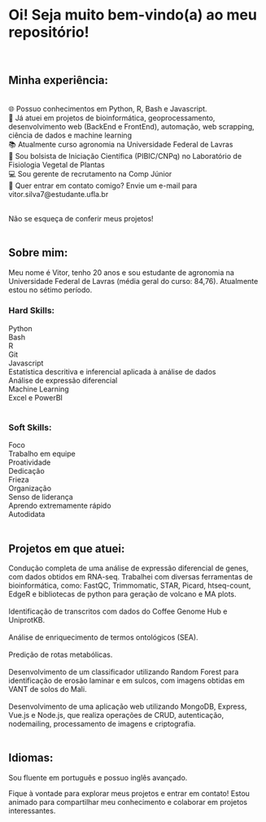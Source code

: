 # Oi! Seja muito bem-vindo(a) ao meu repositório!
<br>

## Minha experiência:
<br>
🌐 Possuo conhecimentos em Python, R, Bash e Javascript. <br>
📁 Já atuei em projetos de bioinformática, geoprocessamento, desenvolvimento web (BackEnd e FrontEnd), automação, web scrapping, ciência de dados e machine learning <br>
📚 Atualmente curso agronomia na Universidade Federal de Lavras <br>
🎲 Sou bolsista de Iniciação Científica (PIBIC/CNPq) no Laboratório de Fisiologia Vegetal de Plantas <br>
💻 Sou gerente de recrutamento na Comp Júnior <br>
📧 Quer entrar em contato comigo? Envie um e-mail para vitor.silva7@estudante.ufla.br <br>
<br>

Não se esqueça de conferir meus projetos!
<br> <br>

## Sobre mim:
Meu nome é Vitor, tenho 20 anos e sou estudante de agronomia na Universidade Federal de Lavras (média geral do curso: 84,76). Atualmente estou no sétimo período.<br>

### Hard Skills:

Python <br>
Bash <br>
R <br>
Git <br>
Javascript <br>
Estatística descritiva e inferencial aplicada à análise de dados <br>
Análise de expressão diferencial <br>
Machine Learning <br>
Excel e PowerBI <br>
<br>

### Soft Skills:

Foco <br>
Trabalho em equipe <br>
Proatividade <br>
Dedicação <br>
Frieza <br>
Organização <br>
Senso de liderança <br>
Aprendo extremamente rápido <br>
Autodidata <br>
<br>

## Projetos em que atuei:

Condução completa de uma análise de expressão diferencial de genes, com dados obtidos em RNA-seq. Trabalhei com diversas ferramentas de bioinformática, como: FastQC, Trimmomatic, STAR, Picard, htseq-count, EdgeR e bibliotecas de python para geração de volcano e MA plots. <br> <br>
Identificação de transcritos com dados do Coffee Genome Hub e UniprotKB. <br> <br>
Análise de enriquecimento de termos ontológicos (SEA). <br> <br>
Predição de rotas metabólicas. <br> <br>
Desenvolvimento de um classificador utilizando Random Forest para identificação de erosão laminar e em sulcos, com imagens obtidas em VANT de solos do Mali. <br> <br>
Desenvolvimento de uma aplicação web utilizando MongoDB, Express, Vue.js e Node.js, que realiza operações de CRUD, autenticação, nodemailing, processamento de imagens e criptografia. <br> 
<br>

## Idiomas:

Sou fluente em português e possuo inglês avançado.
<br>

Fique à vontade para explorar meus projetos e entrar em contato! Estou animado para compartilhar meu conhecimento e colaborar em projetos interessantes.
